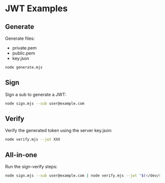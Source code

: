 # JWT Examples

## Generate

Generate files:

- private.pem
- public.pem
- key.json

```sh
node generate.mjs
```

## Sign

Sign a sub to generate a JWT:

```sh
node sign.mjs --sub user@example.com
```

## Verify

Verify the generated token using the server key.json:

```sh
node verify.mjs --jwt XXX
```

## All-in-one

Run the sign-verify steps:

```sh
node sign.mjs --sub user@example.com | node verify.mjs --jwt "$(</dev/stdin)"
```

